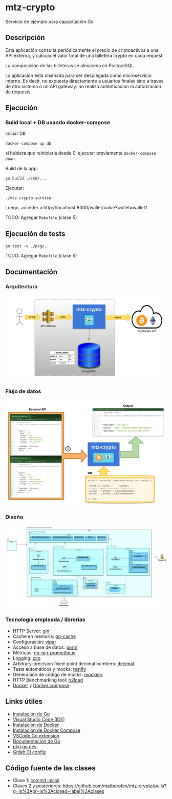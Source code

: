 # mtz-crypto

Servicio de ejemplo para capacitación Go

## Descripción

Esta aplicación consulta periódicamente el precio de criptoactivos a una API
externa, y calcula el valor total de una billetera crypto en cada request.

La composición de las billeteras se almacena en PostgreSQL.

La aplicación está diseñada para ser desplegada como microservicio
interno. Es decir, no expuesta directamente a usuarios finales sino
a través de otro sistema o un API gateway: no realiza autenticación
ni autorización de requests.

## Ejecución

### Build local + DB usando docker-compose

Iniciar DB 

```
docker-compose up db
```

si hubiera que reiniciarla desde 0, ejecutar previamente `docker-compose down`.

Build de la app:

```
go build ./cmd/...
```

Ejecutar:

```
./mtz-crypto-service
```

Luego, acceder a http://localhost:8000/wallet/value?wallet=wallet1

TODO: Agregar `Makefile` (clase 5)

## Ejecución de tests

```
go test -v ./pkg/...
```

TODO: Agregar `Makefile` (clase 5)

## Documentación

### Arquitectura

![mtz_crypto_architecture.svg](docs/mtz_crypto_architecture.svg)

### Flujo de datos

![mtz_crypto_data.svg](docs/mtz_crypto_data.svg)

### Diseño

![mtz_crypto_design.png](docs/mtz_crypto_design.png)

### Tecnología empleada / librerías

- HTTP Server: [gin](https://github.com/gin-gonic/gin)
- Cache en memoria: [go-cache](https://github.com/patrickmn/go-cache)
- Configuración: [viper](https://github.com/spf13/viper)
- Acceso a base de datos: [gorm](https://github.com/go-gorm/gorm)
- Métricas: [go-gin-prometheus](https://github.com/zsais/go-gin-prometheus)
- Logging: [zap](https://github.com/uber-go/zap)
- Arbitrary-precision fixed-point decimal numbers: [decimal](https://github.com/shopspring/decimal)
- Tests automáticos y mocks: [testify](https://github.com/stretchr/testify)
- Generación de código de mocks: [mockery](https://github.com/vektra/mockery)
- HTTP Benchmarking tool: [h2load](https://nghttp2.org/documentation/h2load-howto.html)
- [Docker](https://docs.docker.com/) y [Docker compose](https://docs.docker.com/compose/)

## Links útiles

- [Instalación de Go](https://golang.org/doc/install)
- [Visual Studio Code (IDE)](https://code.visualstudio.com/)
- [Instalación de Docker](https://docs.docker.com/get-docker/)
- [Instalación de Docker Compose](https://docs.docker.com/compose/install/)
- [VSCode Go extension](https://marketplace.visualstudio.com/items?itemName=golang.go)
- [Documentación de Go](https://golang.org/doc/)
- [pkg.go.dev](https://pkg.go.dev/)
- [Gitlab CI config](https://docs.gitlab.com/ce/ci/quick_start/)

## Código fuente de las clases

- Clase 1: [commit inicial](https://github.com/matbarofex/mtz-crypto/commit/2dc8b070190a97135e1bf2c66a6d3c98ca877087)
- Clases 2 y posteriores: https://github.com/matbarofex/mtz-crypto/pulls?q=is%3Apr+is%3Aclosed+label%3Aclases

